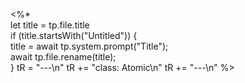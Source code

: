 
<%*  
  let title = tp.file.title  
  if (title.startsWith("Untitled")) {  
	title = await tp.system.prompt("Title");  
	await tp.file.rename(title);  
  }
  tR = "---\n"
  tR += "class: Atomic\n"
  tR += "---\n"
%>

